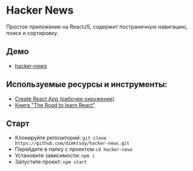 #  Hacker News

Простое приложение на ReactJS, содержит постраничную навигацию, поиск и сортировку.

## Демо
- [hacker-news](https://dimktsoy.github.io/hacker-news/)

## Используемые ресурсы и инструменты:
- [Create React App (рабочее окружение)](https://github.com/facebook/create-react-app)
- [Книга "The Road to learn React"](https://github.com/the-road-to-learn-react)

## Cтарт
- Клонируйте репозиторий: `git clone https://github.com/dimktsoy/hacker-news.git`
- Перейдите в папку с проектом `cd hacker-news`
- Установите зависимости: `npm i`
- Запустите проект: `npm start`